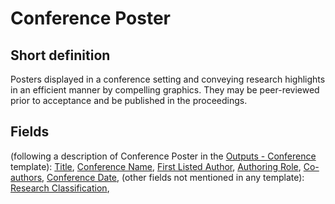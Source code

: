 # Conference Poster
## Short definition
Posters displayed in a conference setting and conveying research highlights in an efficient manner by compelling graphics. They may be peer-reviewed prior to acceptance and be published in the proceedings.
## Fields
(following a description of Conference Poster in the [Outputs - Conference](../Templates/Outputs%20-%20Conference.md) template):
[Title](../Object-Fields/Conference%20Poster/Title.md),
[Conference Name](../Object-Fields/Conference%20Poster/Conference%20Name.md),
[First Listed Author](../Object-Fields/Conference%20Poster/First%20Listed%20Author.md),
[Authoring Role](../Object-Fields/Conference%20Poster/Authoring%20Role.md),
[Co-authors](../Object-Fields/Conference%20Poster/Co-authors.md),
[Conference Date](../Object-Fields/Conference%20Poster/Conference%20Date.md),
(other fields not mentioned in any template):
[Research Classification](../Object-Fields/Conference%20Poster/Research%20Classification.md),

